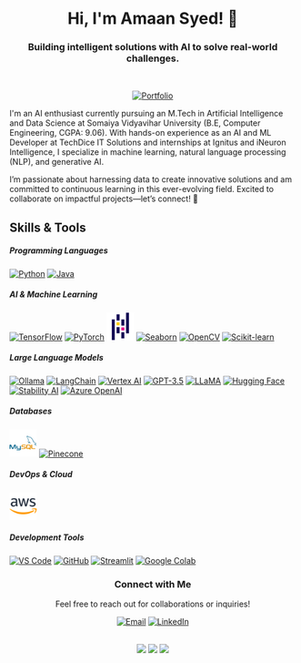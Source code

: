 <h1 align="center">Hi, I'm Amaan Syed! 👋</h1>
<h3 align="center">Building intelligent solutions with AI to solve real-world challenges.</h3>
<br>

<p align="center">
  <a href="https://daffy-grouse-151.notion.site/Hey-there-I-am-Amaan-Syed-4567529bdead4837ba0d9ebaffde36cf" target="_blank">
    <img src="https://img.shields.io/badge/View%20My%20Portfolio-Explore%20Now-blue?style=for-the-badge" alt="Portfolio">
  </a>
</p>


I'm an AI enthusiast currently pursuing an M.Tech in Artificial Intelligence and Data Science at Somaiya Vidyavihar University (B.E, Computer Engineering, CGPA: 9.06). With hands-on experience as an AI and ML Developer at TechDice IT Solutions and internships at Ignitus and iNeuron Intelligence, I specialize in machine learning, natural language processing (NLP), and generative AI.

I’m passionate about harnessing data to create innovative solutions and am committed to continuous learning in this ever-evolving field. Excited to collaborate on impactful projects—let’s connect! 🚀
<br>

<h2 align="left">Skills & Tools</h2>
  
##### Programming Languages
<a href="https://www.python.org" title="Python - Versatile programming language"><img src="https://skillicons.dev/icons?i=python" alt="Python" width="48" height="48"></a>
<a href="https://www.java.com" title="Java - Object-oriented programming language"><img src="https://skillicons.dev/icons?i=java" alt="Java" width="48" height="48"></a>

##### AI & Machine Learning
<a href="https://www.tensorflow.org" title="TensorFlow - Deep learning framework"><img src="https://skillicons.dev/icons?i=tensorflow" alt="TensorFlow" width="48" height="48"></a>
<a href="https://pytorch.org" title="PyTorch - Deep learning framework"><img src="https://skillicons.dev/icons?i=pytorch" alt="PyTorch" width="48" height="48"></a>
<a href="https://pandas.pydata.org" title="Pandas - Data analysis library"><img src="https://raw.githubusercontent.com/devicons/devicon/master/icons/pandas/pandas-original.svg" alt="Pandas" width="48" height="48"></a>
<a href="https://seaborn.pydata.org" title="Seaborn - Data visualization library"><img src="https://seaborn.pydata.org/_images/logo-mark-lightbg.svg" alt="Seaborn" width="48" height="48"></a>
<a href="https://opencv.org" title="OpenCV - Computer vision library"><img src="https://www.vectorlogo.zone/logos/opencv/opencv-icon.svg" alt="OpenCV" width="48" height="48"></a>
<a href="https://scikit-learn.org" title="Scikit-learn - Machine learning library"><img src="https://upload.wikimedia.org/wikipedia/commons/0/05/Scikit_learn_logo_small.svg" alt="Scikit-learn" width="48" height="48"></a>

##### Large Language Models
<a href="https://ollama.com" title="Ollama - Local large language models"><img src="https://logowik.com/content/uploads/images/ollama-language-model9633.logowik.com.webp" alt="Ollama" width="48" height="48"></a>
<a href="https://www.langchain.com" title="LangChain - Framework for LLM applications"><img src="https://cdn.prod.website-files.com/6203b6d57823100847efd9b1/65f41595d37f53f717dd1f69_langchain%20icon-p-500.png" alt="LangChain" width="48" height="48"></a>
<a href="https://cloud.google.com/vertex-ai" title="Vertex AI - Google Cloud AI platform for LLMs"><img src="https://encrypted-tbn0.gstatic.com/images?q=tbn:ANd9GcThr7qrIazsvZwJuw-uZCtLzIjaAyVW_ZrlEQ&s" alt="Vertex AI" width="48" height="48"></a>
<a href="https://platform.openai.com/docs/models/" title="GPT - OpenAI language model"><img src="https://custom.typingmind.com/assets/models/gpt-35.webp" alt="GPT-3.5" width="48" height="48"></a>
<a href="https://www.llama.com" title="LLaMA - Meta AI language model"><img src="https://custom.typingmind.com/assets/models/llama.png" alt="LLaMA" width="48" height="48"></a>
<a href="https://huggingface.co" title="Hugging Face - Open-source LLM and AI models"><img src="https://custom.typingmind.com/assets/models/huggingface.png" alt="Hugging Face" width="48" height="48"></a>
<a href="https://stability.ai" title="Stability AI - Generative AI models"><img src="https://custom.typingmind.com/assets/models/stability.png" alt="Stability AI" width="48" height="48"></a>
<a href="https://azure.microsoft.com/en-us/products/ai-services/openai-service" title="Azure OpenAI - AI model integration"><img src="https://skillicons.dev/icons?i=azure" alt="Azure OpenAI" width="48" height="48"></a>


##### Databases
<a href="https://www.mysql.com" title="MySQL - Relational database"><img src="https://raw.githubusercontent.com/devicons/devicon/master/icons/mysql/mysql-original-wordmark.svg" alt="MySQL" width="48" height="48"></a>
<a href="https://www.pinecone.io" title="Pinecone - Vector database for AI"><img src="https://avatars.githubusercontent.com/u/54333248?s=200&v=4" alt="Pinecone" width="48" height="48"></a>

##### DevOps & Cloud
<a href="https://aws.amazon.com" title="AWS - Cloud computing platform"><img src="https://raw.githubusercontent.com/devicons/devicon/master/icons/amazonwebservices/amazonwebservices-original-wordmark.svg" alt="AWS" width="48" height="48"></a>

##### Development Tools
<a href="https://code.visualstudio.com" title="VS Code - Code editor"><img src="https://skillicons.dev/icons?i=vscode" alt="VS Code" width="48" height="48"></a>
<a href="https://github.com" title="GitHub - Version control platform"><img src="https://skillicons.dev/icons?i=github" alt="GitHub" width="48" height="48"></a>
<a href="https://streamlit.io" title="Streamlit - Data app framework"><img src="https://imgs.search.brave.com/dMzwqXk0rqp9ZCq8mylRyAJnsixEQzXNaK-2LqRR3tQ/rs:fit:860:0:0:0/g:ce/aHR0cHM6Ly9zdHJl/YW1saXQuaW8vaW1h/Z2VzL2JyYW5kL3N0/cmVhbWxpdC1tYXJr/LWNvbG9yLnBuZw" alt="Streamlit" width="48" height="48"></a>
<a href="https://colab.google" title="Google Colab - Cloud-based Python notebooks"><img src="https://imgs.search.brave.com/7V32ex8IaitMJcElPFX5U29cMC9_zl9eFPEla3neAoY/rs:fit:860:0:0:0/g:ce/aHR0cHM6Ly91cGxv/YWQud2lraW1lZGlh/Lm9yZy93aWtpcGVk/aWEvY29tbW9ucy9k/L2QwL0dvb2dsZV9D/b2xhYm9yYXRvcnlf/U1ZHX0xvZ28uc3Zn" alt="Google Colab" width="48" height="48"></a>



<h3 align="center">Connect with Me</h3>
<p align="center">Feel free to reach out for collaborations or inquiries!</p>
<p align="center">
  <a href="mailto:amaansyed2001.as@gmail.com"><img src="https://img.shields.io/badge/Email-amaansyed2001.as%40gmail.com-red?style=flat-square&logo=gmail" alt="Email"></a>
  <a href="https://www.linkedin.com/in/amaan-syed-3013a1245/" target="_blank"><img src="https://img.shields.io/badge/LinkedIn-Amaan%20Syed-blue?style=flat-square&logo=linkedin" alt="LinkedIn"></a>
</p>

<br>

<div align="center">
  <img width="42%" src="https://github-readme-stats.vercel.app/api?username=amaansyed110&theme=dracula&show_icons=true" />
  <img width="35%" src="https://github-readme-stats.vercel.app/api/top-langs/?username=amaansyed110&layout=compact&theme=dracula" />
  <img width="35%" src="https://github-readme-streak-stats.herokuapp.com/?user=amaansyed110&theme=dracula" />
</div>

<br>
